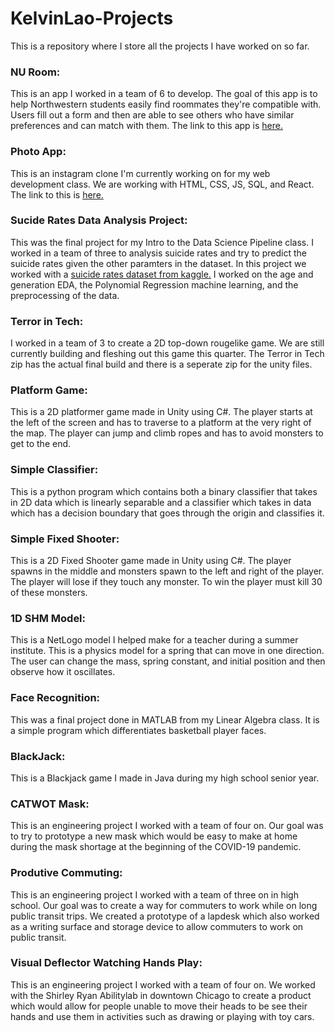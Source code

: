 # KelvinLao-Projects
This is a repository where I store all the projects I have worked on so far.

### NU Room:
This is an app I worked in a team of 6 to develop. The goal of this app is to help Northwestern students easily find roommates they're compatible with. Users fill out a form and then are able to see others who have similar preferences and can match with them. The link to this app is [here.](https://nu-room-92e71.web.app/)

### Photo App:
This is an instagram clone I'm currently working on for my web development class. We are working with HTML, CSS, JS, SQL, and React.
The link to this is [here.](https://photo-app-kelvin.herokuapp.com/)

### Sucide Rates Data Analysis Project:
This was the final project for my Intro to the Data Science Pipeline class. I worked in a team of three to analysis suicide rates and try to predict the suicide rates given the other paramters in the dataset. In this project we worked with a [suicide rates dataset from kaggle.](https://www.kaggle.com/russellyates88/suicide-rates-overview-1985-to-2016) I worked on the age and generation EDA, the Polynomial Regression machine learning, and the preprocessing of the data.

### Terror in Tech:
I worked in a team of 3 to create a 2D top-down rougelike game. We are still currently building and fleshing out this game this quarter. The Terror in Tech zip has the actual final build and there is a seperate zip for the unity files.

### Platform Game:
This is a 2D platformer game made in Unity using C#. The player starts at the left of the screen and has to traverse to a platform at the very right of the map. 
The player can jump and climb ropes and has to avoid monsters to get to the end.

### Simple Classifier:
This is a python program which contains both a binary classifier that takes in 2D data which is linearly separable and a  classifier which takes in data which has a decision boundary that goes through the origin and classifies it.

### Simple Fixed Shooter:
This is a 2D Fixed Shooter game made in Unity using C#. The player spawns in the middle and monsters spawn to the left and right of the player. The player will lose if they touch any monster. To win the player must kill 30 of these monsters.

### 1D SHM Model:
This is a NetLogo model I helped make for a teacher during a summer institute. This is a physics model for a spring that can move in one direction. The user can change the mass, spring constant, and initial position and then observe how it oscillates.

### Face Recognition:
This was a final project done in MATLAB from my Linear Algebra class. It is a simple program which differentiates basketball player faces.

### BlackJack:
This is a Blackjack game I made in Java during my high school senior year.

### CATWOT Mask:
This is an engineering project I worked with a team of four on. Our goal was to try to prototype a new mask which would be easy to make at home during the mask shortage at the beginning of the COVID-19 pandemic.

### Produtive Commuting:
This is an engineering project I worked with a team of three on in high school. Our goal was to create a way for commuters to work while on long public transit trips. We created a prototype of a lapdesk which also worked as a writing surface and storage device to allow commuters to work on public transit.

### Visual Deflector Watching Hands Play:
This is an engineering project I worked with a team of four on. We worked with the Shirley Ryan Abilitylab in downtown Chicago to create a product which would allow for people unable to move their heads to be see their hands and use them in activities such as drawing or playing with toy cars. 
